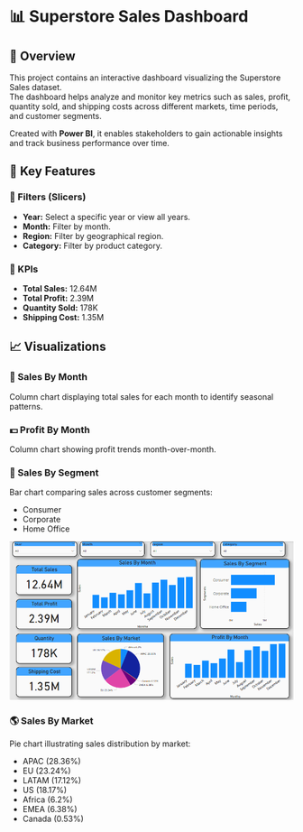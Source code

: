 # 📊 Superstore Sales Dashboard

## 📝 Overview

This project contains an interactive dashboard visualizing the Superstore Sales dataset.  
The dashboard helps analyze and monitor key metrics such as sales, profit, quantity sold, and shipping costs across different markets, time periods, and customer segments.

Created with **Power BI**, it enables stakeholders to gain actionable insights and track business performance over time.

## 🎯 Key Features

### 🔹 Filters (Slicers)
- **Year:** Select a specific year or view all years.
- **Month:** Filter by month.
- **Region:** Filter by geographical region.
- **Category:** Filter by product category.

### 🔹 KPIs
- **Total Sales:** 12.64M
- **Total Profit:** 2.39M
- **Quantity Sold:** 178K
- **Shipping Cost:** 1.35M


## 📈 Visualizations

### 📅 Sales By Month
Column chart displaying total sales for each month to identify seasonal patterns.

### 💵 Profit By Month
Column chart showing profit trends month-over-month.

### 👥 Sales By Segment
Bar chart comparing sales across customer segments:
- Consumer
- Corporate
- Home Office

![Superstore Sales Dashboard](https://github.com/MuhammadFurqanMohsin25Apr/Superstore_Sales/blob/main/Dashboard4.png)
### 🌎 Sales By Market
Pie chart illustrating sales distribution by market:
- APAC (28.36%)
- EU (23.24%)
- LATAM (17.12%)
- US (18.17%)
- Africa (6.2%)
- EMEA (6.38%)
- Canada (0.53%)

